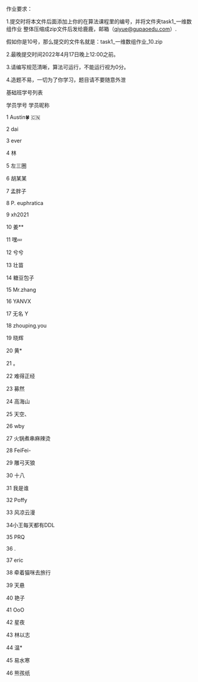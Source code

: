 作业要求：

1.提交时将本文件后面添加上你的在算法课程里的编号，并将文件夹task1_一维数组作业  整体压缩成zip文件后发给鹿鹿，邮箱（qiyue@gupaoedu.com）.

假如你是10号，那么提交的文件名就是：task1_一维数组作业_10.zip

2.最晚提交时间2022年4月17日晚上12:00之前。

3.请编写规范清晰，算法可运行，不能运行视为0分。

4.造题不易，一切为了你学习，题目请不要随意外泄

基础班学号列表

学员学号	学员昵称

1	Austin🍀 🇨🇳

2	dai

3	ever

4	林

5	左三圈

6	胡某某

7	孟胖子

8   P. euphratica

9   xh2021

10  姜**

11	嘿💤

12  兮兮

13	壮苗

14	糖豆包子

15	Mr.zhang

16	YANVX

17  无名	Y

18	zhouping.you

19	晓辉

20  黄*

21	。

22	难得正经

23  募然

24	高海山

25	天空、

26	wby

27  火锅煮串麻辣烫

28  FeiFei-

29	雕弓天狼

30	十八

31	我是谁

32	Poffy

33	风凉云漫

34小王每天都有DDL

35	PRQ

36	.

37  eric

38	牵着猫咪去旅行

39	天悬

40 艳子	

41	OoO

42	星夜

43	林以志

44  温*

45  易水寒

46  熊孩纸
		